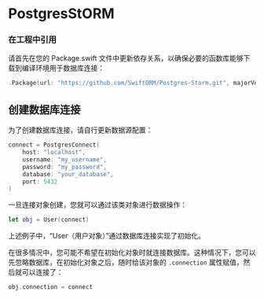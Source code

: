 # PostgresStORM

### 在工程中引用

请首先在您的 Package.swift 文件中更新依存关系，以确保必要的函数库能够下载到编译环境用于数据库连接：

``` swift
.Package(url: "https://github.com/SwiftORM/Postgres-Storm.git", majorVersion: 0, minor: 0)
```


## 创建数据库连接

为了创建数据库连接，请自行更新数据源配置：

``` swift
connect = PostgresConnect(
	host: "localhost",
	username: "my_username",
	password: "my_password",
	database: "your_database",
	port: 5432
)
```
一旦连接对象创建，您就可以通过该类对象进行数据操作：

``` swift
let obj = User(connect)
```
上述例子中，“User（用户对象）”通过数据库连接实现了初始化。

在很多情况中，您可能不希望在初始化对象时就连接数据库。这种情况下，您可以先忽略数据库，在初始化对象之后，随时给该对象的 `.connection` 属性赋值，然后就可以连接了：

``` swift
obj.connection = connect
```
